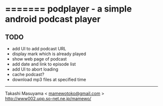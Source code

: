 =======
podplayer - a simple android podcast player
=======

## TODO
- add UI to add podcast URL
- display mark which is already played
- show web page of podcast
- add date and link to episode list
- add UI to abort loading
- cache podcast?
- download mp3 files at specified time

----
Takashi Masuyama < mamewotoko@gmail.com >  
http://www002.upp.so-net.ne.jp/mamewo/

